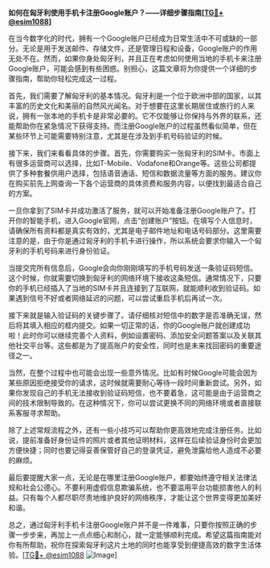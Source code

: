 **如何在匈牙利使用手机卡注册Google账户？——详细步骤指南[[TG💪+ @esim1088](https://t.me/s/esim1088)]**

在当今数字化的时代，拥有一个Google账户已经成为日常生活中不可或缺的一部分。无论是用于发送邮件、存储文件，还是管理日程和设备，Google账户的作用无处不在。然而，如果你身处匈牙利，并且正在考虑如何使用当地的手机卡来注册Google账户，可能会感到有些困惑。别担心，这篇文章将为你提供一个详细的步骤指南，帮助你轻松完成这一过程。

首先，我们需要了解匈牙利的基本情况。匈牙利是一个位于欧洲中部的国家，以其丰富的历史文化和美丽的自然风光闻名。对于想要在这里长期居住或旅行的人来说，拥有一张本地的手机卡是非常必要的。它不仅能够让你保持与外界的联系，还能帮助你在紧急情况下获得支持。而注册Google账户的过程虽然看似简单，但在某些环节上可能需要特别注意，尤其是在涉及到手机号码验证的时候。

接下来，我们来看看具体的步骤。首先，你需要购买一张匈牙利的SIM卡。市面上有很多运营商可以选择，比如T-Mobile、Vodafone和Orange等。这些公司都提供了多种套餐供用户选择，包括语音通话、短信和数据流量等方面的服务。建议你在购买前先上网查询一下各个运营商的具体资费和服务内容，以便找到最适合自己的方案。

一旦你拿到了SIM卡并成功激活了服务，就可以开始准备注册Google账户了。打开你的智能手机，进入Google官网，点击“创建账户”按钮。在填写个人信息时，请确保所有资料都是真实有效的，尤其是电子邮件地址和电话号码部分。这里需要注意的是，由于你是通过匈牙利的手机卡进行操作，所以系统会要求你输入一个匈牙利的手机号码来进行身份验证。

当提交完所有信息后，Google会向你刚刚填写的手机号码发送一条验证码短信。这个时候，你就需要切换到匈牙利的网络环境下接收这条短信。通常情况下，只要你的手机已经插入了当地的SIM卡并且连接到了互联网，就能顺利收到验证码。如果遇到信号不好或者网络延迟的问题，可以尝试重启手机后再试一次。

接下来就是输入验证码的关键步骤了。请仔细核对短信中的数字是否准确无误，然后将其填入相应的框内提交。如果一切正常的话，你的Google账户就创建成功啦！此时你可以继续完善个人资料，例如设置密码、添加安全问题答案以及关联其他社交平台等。这些都是为了提高账户的安全性，同时也是未来找回密码的重要途径之一。

当然，在整个过程中也可能会出现一些意外情况。比如有时候Google可能会因为某些原因拒绝接受你的请求，这时候就需要耐心等待一段时间重新尝试。另外，如果你发现自己的手机无法接收到验证码短信，也不要着急，这可能是由于运营商之间的技术限制导致的。在这种情况下，你可以尝试更换不同的网络环境或者直接联系客服寻求帮助。

除了上述常规流程之外，还有一些小技巧可以帮助你更高效地完成注册任务。比如说，提前准备好身份证件的照片或者其他证明材料，这样在后续验证身份时会更加方便快捷；同时也要记得妥善保管好自己的登录凭证，避免泄露给他人造成不必要的麻烦。

最后要提醒大家一点，无论是在哪里注册Google账户，都要始终遵守相关法律法规和社会公德心。不要利用虚假信息欺骗系统，也不要滥用平台功能损害他人的利益。只有每个人都尽职尽责地维护良好的网络秩序，才能让这个世界变得更加美好和谐。

总之，通过匈牙利手机卡注册Google账户并不是一件难事，只要你按照正确的步骤一步步来，再加上一点点细心和耐心，就一定能够顺利完成。希望这篇指南能对你有所帮助，祝你在探索匈牙利这片土地的同时也能享受到便捷高效的数字生活体验。[[TG💪+ @esim1088](https://t.me/s/esim1088) ![Image](https://i.postimg.cc/4NQfJmqS/Snipaste-2025-05-13-00-14-12.png)]